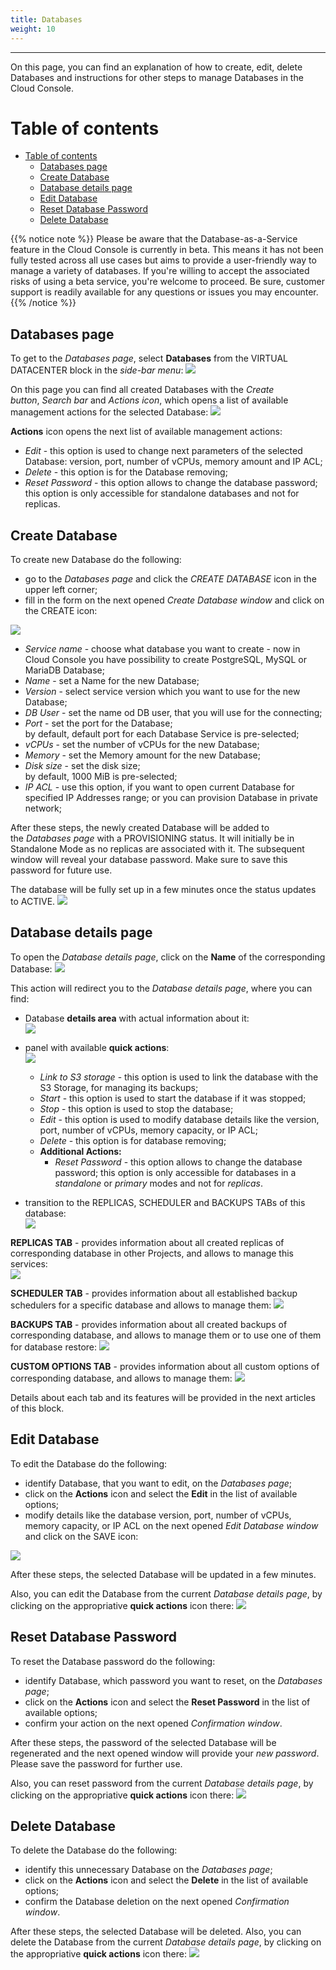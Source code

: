 ```yaml
---
title: Databases
weight: 10
---
```

___
On this page, you can find an explanation of how to create, edit, delete Databases and instructions for other steps to manage Databases in the Cloud Console.

# Table of contents
- [Table of contents](#table-of-contents)
  - [Databases page](#databases-page)
  - [Create Database](#create-database)
  - [Database details page](#database-details-page)
  - [Edit Database](#edit-database)
  - [Reset Database Password](#reset-database-password)
  - [Delete Database](#delete-database)

{{% notice note %}}
Please be aware that the Database-as-a-Service feature in the Cloud Console is currently in beta. This means it has not been fully tested across all use cases but aims to provide a user-friendly way to manage a variety of databases. If you're willing to accept the associated risks of using a beta service, you're welcome to proceed. Be sure, customer support is readily available for any questions or issues you may encounter.   
{{% /notice %}}

## Databases page
To get to the *Databases page*, select **Databases** from the VIRTUAL DATACENTER block in the *side-bar menu*:
![](../../../assets/images/databases/1.png?width=15pc&classes=border,shadow) 

On this page you can find all created Databases with the *Create button*, *Search bar* and *Actions icon*, which opens a list of available management actions for the selected Database:
![](../../../assets/images/databases/2.png?classes=border,shadow)

**Actions** icon opens the next list of available management actions:
- *Edit* - this option is used to change next parameters of the selected Database: version, port, number of vCPUs, memory amount and IP ACL;
- *Delete* - this option is for the Database removing;   
- *Reset Password* - this option allows to change the database password;  
  this option is only accessible for standalone databases and not for replicas.  

## Create Database
To create new Database do the following:
- go to the *Databases page* and click the *CREATE DATABASE* icon in the upper left corner;
- fill in the form on the next opened *Create Database window* and click on the CREATE icon:

![](../../../assets/images/databases/3.png?width=35pc&classes=border,shadow) 
  - *Service name* - choose what database you want to create - now in Cloud Console you have possibility to create PostgreSQL, MySQL or MariaDB Database;  
  - *Name* - set a Name for the new Database;  
  - *Version* - select service version which you want to use for the new Database;  
  - *DB User* - set the name od DB user, that you will use for the connecting;  
  - *Port* - set the port for the Database;    
    by default, default port for each Database Service is pre-selected;     
  - *vCPUs* - set the number of vCPUs for the new Database;  
  - *Memory* - set the Memory amount for the new Database;  
  - *Disk size* - set the disk size;  
    by default, 1000 MiB is pre-selected;    
  - *IP ACL* - use this option, if you want to open current Database for specified  IP Addresses range;
    or you can provision Database in private network;

After these steps, the newly created Database will be added to the *Databases page* with a PROVISIONING status. It will initially be in Standalone Mode as no replicas are associated with it. The subsequent window will reveal your database password. Make sure to save this password for future use.

The database will be fully set up in a few minutes once the status updates to ACTIVE.
![](../../../assets/images/databases/4.png?classes=border,shadow)

## Database details page
To open the *Database details page*, click on the **Name** of the corresponding Database:
![](../../../assets/images/databases/6.png?classes=border,shadow)

This action will redirect you to the *Database details page*, where you can find:
- Database **details area** with actual information about it:  
![](../../../assets/images/databases/7.png?width=30pc&classes=border,shadow)

- panel with available **quick actions**:   
![](../../../assets/images/databases/8.png?width=15pc&classes=border,shadow)
  - *Link to S3 storage* - this option is used to link the database with the S3 Storage, for managing its backups;  
  - *Start* - this option is used to start the database if it was stopped; 
  - *Stop* - this option is used to stop the database;
  - *Edit* - this option is used to modify database details like the version, port, number of vCPUs, memory capacity, or IP ACL;  
  - *Delete* - this option is for database removing;
  - **Additional Actions:**
    - *Reset Password* - this option allows to change the database password; this option is only accessible for databases in a *standalone* or *primary* modes and not for *replicas*. 
   
- transition to the REPLICAS, SCHEDULER and BACKUPS TABs of this database:  
![](../../../assets/images/databases/9.png?width=20pc&classes=border,shadow) 

**REPLICAS TAB** - provides information about all created replicas of corresponding database in other Projects, and allows to manage this services:   
![](../../../assets/images/databases/10.png?width=40pc&classes=border,shadow)  

**SCHEDULER TAB** - provides information about all established backup schedulers for a specific database and allows to manage them:
![](../../../assets/images/databases/27.png?width=40pc&classes=border,shadow) 

**BACKUPS TAB** - provides information about all created backups of corresponding database, and allows to manage them or to use one of them for database restore:
![](../../../assets/images/databases/26.png?width=40pc&classes=border,shadow) 

**CUSTOM OPTIONS TAB** - provides information about all custom options of corresponding database, and allows to manage them:
![](../../../assets/images/databases/29.png?width=40pc&classes=border,shadow)

Details about each tab and its features will be provided in the next articles of this block.
## Edit Database
To edit the Database do the following:  
- identify Database, that you want to edit, on the *Databases page*;  
- click on the **Actions** icon and select the **Edit** in the list of available options;  
- modify details like the database version, port, number of vCPUs, memory capacity, or IP ACL on the next opened *Edit Database window* and click on the SAVE icon:

![](../../../assets/images/databases/5.png?width=30pc&classes=border,shadow) 

After these steps, the selected Database will be updated in a few minutes. 

Also, you can edit the Database from the current *Database details page*, by clicking on the appropriative **quick actions** icon there: 
![](../../../assets/images/databases/11.png?width=15pc&classes=border,shadow)

## Reset Database Password
To reset the Database password do the following:
- identify Database, which password you want to reset, on the *Databases page*;  
- click on the **Actions** icon and select the **Reset Password** in the list of available options;
- confirm your action on the next opened *Confirmation window*.

After these steps, the password of the selected Database will be regenerated and the next opened window will provide your *new password*. Please save the password for further use.

Also, you can reset password from the current *Database details page*, by clicking on the appropriative **quick actions** icon there: 
![](../../../assets/images/databases/12.png?width=15pc&classes=border,shadow)

## Delete Database
To delete the Database do the following:
- identify this unnecessary Database on the *Databases page*;
- click on the **Actions** icon and select the **Delete** in the list of available options;
- confirm the Database deletion on the next opened *Confirmation window*.

After these steps, the selected Database will be deleted.
Also, you can delete the Database from the current *Database details page*, by clicking on the appropriative **quick actions** icon there: 
![](../../../assets/images/databases/13.png?width=15pc&classes=border,shadow)
